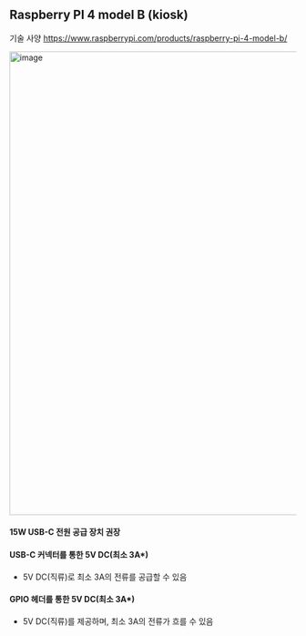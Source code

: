 ## Raspberry PI 4 model B (kiosk)

기술 사양
https://www.raspberrypi.com/products/raspberry-pi-4-model-b/

<img width="814" alt="image" src="https://github.com/user-attachments/assets/7c909cbf-0299-4edd-966a-273ae184011e" />

#### 15W USB-C 전원 공급 장치 권장
#### USB-C 커넥터를 통한 5V DC(최소 3A*)
- 5V DC(직류)로 최소 3A의 전류를 공급할 수 있음
#### GPIO 헤더를 통한 5V DC(최소 3A*)
- 5V DC(직류)를 제공하며, 최소 3A의 전류가 흐를 수 있음


